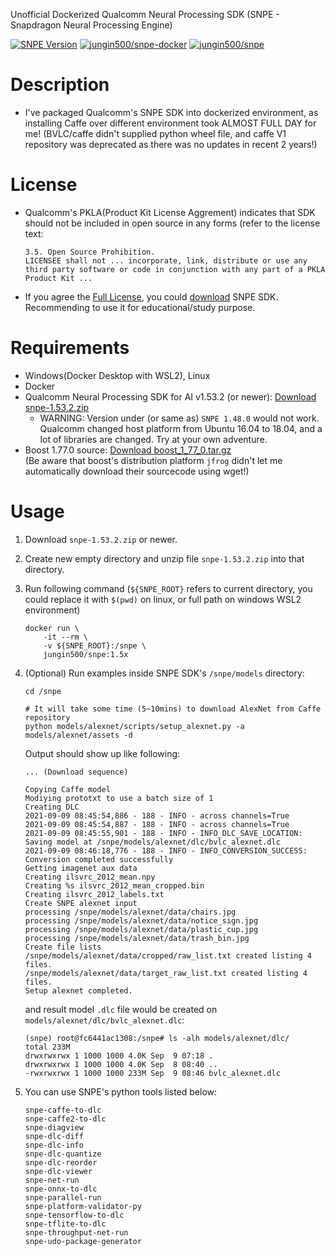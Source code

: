 Unofficial Dockerized Qualcomm Neural Processing SDK (SNPE - Snapdragon Neural Processing Engine)  

[![SNPE Version](https://img.shields.io/badge/snpe-1.53.2-blue)](https://developer.qualcomm.com/software/qualcomm-neural-processing-sdk/tools) [![jungin500/snpe-docker](https://img.shields.io/badge/github-jungin500%2Fsnpe--docker-brightgreen)](https://github.com/jungin500/snpe-docker) [![jungin500/snpe](https://img.shields.io/badge/docker-jungin500%2Fsnpe-blue)](https://hub.docker.com/r/jungin500/snpe)

# Description
- I've packaged Qualcomm's SNPE SDK into dockerized environment, as installing Caffe over different environment took ALMOST FULL DAY for me! (BVLC/caffe didn't supplied python wheel file, and caffe V1 repository was deprecated as there was no updates in recent 2 years!)

# License
- Qualcomm's PKLA(Product Kit License Aggrement) indicates that SDK should not be included in open source in any forms (refer to the license text:
    ```
    3.5. Open Source Prohibition.
    LICENSEE shall not ... incorporate, link, distribute or use any third party software or code in conjunction with any part of a PKLA Product Kit ...
    ```
- If you agree the [Full License](https://developer.qualcomm.com/license/snapdragon-developer-tools-license), you could [download](https://developer.qualcomm.com/software/qualcomm-neural-processing-sdk/tools) SNPE SDK. Recommending to use it for educational/study purpose.

# Requirements
- Windows(Docker Desktop with WSL2), Linux
- Docker
- Qualcomm Neural Processing SDK for AI v1.53.2 (or newer): [Download snpe-1.53.2.zip](https://developer.qualcomm.com/software/qualcomm-neural-processing-sdk)
    - WARNING: Version under (or same as) `SNPE 1.48.0` would not work. Qualcomm changed host platform from Ubuntu 16.04 to 18.04, and a lot of libraries are changed. Try at your own adventure.
- Boost 1.77.0 source: [Download boost_1_77_0.tar.gz](https://boostorg.jfrog.io/artifactory/main/release/1.77.0/source)  
  (Be aware that boost's distribution platform `jfrog` didn't let me automatically download their sourcecode using wget!)

# Usage
1. Download `snpe-1.53.2.zip` or newer.
2. Create new empty directory and unzip file `snpe-1.53.2.zip` into that directory.
3. Run following command (`${SNPE_ROOT}` refers to current directory, you could replace it with `$(pwd)` on linux, or full path on windows WSL2 environment)
    ```shell
    docker run \
        -it --rm \
        -v ${SNPE_ROOT}:/snpe \
        jungin500/snpe:1.5x
    ```

4. (Optional) Run examples inside SNPE SDK's `/snpe/models` directory:
    ```shell
    cd /snpe

    # It will take some time (5~10mins) to download AlexNet from Caffe repository
    python models/alexnet/scripts/setup_alexnet.py -a models/alexnet/assets -d
    ```

    Output should show up like following:
    ```
    ... (Download sequence)

    Copying Caffe model
    Modiying prototxt to use a batch size of 1
    Creating DLC
    2021-09-09 08:45:54,886 - 188 - INFO - across channels=True
    2021-09-09 08:45:54,887 - 188 - INFO - across channels=True
    2021-09-09 08:45:55,901 - 188 - INFO - INFO_DLC_SAVE_LOCATION: Saving model at /snpe/models/alexnet/dlc/bvlc_alexnet.dlc
    2021-09-09 08:46:18,776 - 188 - INFO - INFO_CONVERSION_SUCCESS: Conversion completed successfully
    Getting imagenet aux data
    Creating ilsvrc_2012_mean.npy
    Creating %s ilsvrc_2012_mean_cropped.bin
    Creating ilsvrc_2012_labels.txt
    Create SNPE alexnet input
    processing /snpe/models/alexnet/data/chairs.jpg
    processing /snpe/models/alexnet/data/notice_sign.jpg
    processing /snpe/models/alexnet/data/plastic_cup.jpg
    processing /snpe/models/alexnet/data/trash_bin.jpg
    Create file lists
    /snpe/models/alexnet/data/cropped/raw_list.txt created listing 4 files.
    /snpe/models/alexnet/data/target_raw_list.txt created listing 4 files.
    Setup alexnet completed.
    ```

    and result model `.dlc` file would be created on `models/alexnet/dlc/bvlc_alexnet.dlc`:
    ```
    (snpe) root@fc6441ac1308:/snpe# ls -alh models/alexnet/dlc/
    total 233M
    drwxrwxrwx 1 1000 1000 4.0K Sep  9 07:18 .
    drwxrwxrwx 1 1000 1000 4.0K Sep  8 08:40 ..
    -rwxrwxrwx 1 1000 1000 233M Sep  9 08:46 bvlc_alexnet.dlc
    ```

5. You can use SNPE's python tools listed below:
    ```
    snpe-caffe-to-dlc
    snpe-caffe2-to-dlc
    snpe-diagview
    snpe-dlc-diff
    snpe-dlc-info
    snpe-dlc-quantize
    snpe-dlc-reorder
    snpe-dlc-viewer
    snpe-net-run
    snpe-onnx-to-dlc
    snpe-parallel-run
    snpe-platform-validator-py
    snpe-tensorflow-to-dlc
    snpe-tflite-to-dlc
    snpe-throughput-net-run
    snpe-udo-package-generator
    ```


